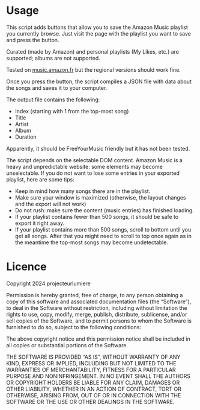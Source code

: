 # Usage

This script adds buttons that allow you to save the Amazon Music playlist you currently browse. Just visit the page with the playlist you want to save and press the button.

Curated (made by Amazon) and personal playlists (My Likes, etc.) are supported; albums are not supported.

Tested on [music.amazon.fr](https://music.amazon.fr) but the regional versions should work fine.

Once you press the button, the script compiles a JSON file with data about the songs and saves it to your computer.

The output file contains the following:
* Index (starting with 1 from the top-most song)
* Title
* Artist
* Album
* Duration

Apparently, it should be FreeYourMusic friendly but it has not been tested.

The script depends on the selectable DOM content. Amazon Music is a heavy and unpredictable website: some elements may become unselectable. If you do not want to lose some entries in your exported playlist, here are some tips:
* Keep in mind how many songs there are in the playlist.
* Make sure your window is maximized (otherwise, the layout changes and the export will not work)
* Do not rush: make sure the content (music entries) has finished loading.
* If your playlist contains fewer than 500 songs, it should be safe to export it right away.
* If your playlist contains more than 500 songs, scroll to bottom until you get all songs. After that you might need to scroll to top once again as in the meantime the top-most songs may become undetectable. 

# Licence

Copyright 2024 projecteurlumiere

Permission is hereby granted, free of charge, to any person obtaining a copy of this software and associated documentation files (the “Software”), to deal in the Software without restriction, including without limitation the rights to use, copy, modify, merge, publish, distribute, sublicense, and/or sell copies of the Software, and to permit persons to whom the Software is furnished to do so, subject to the following conditions:

The above copyright notice and this permission notice shall be included in all copies or substantial portions of the Software.

THE SOFTWARE IS PROVIDED “AS IS”, WITHOUT WARRANTY OF ANY KIND, EXPRESS OR IMPLIED, INCLUDING BUT NOT LIMITED TO THE WARRANTIES OF MERCHANTABILITY, FITNESS FOR A PARTICULAR PURPOSE AND NONINFRINGEMENT. IN NO EVENT SHALL THE AUTHORS OR COPYRIGHT HOLDERS BE LIABLE FOR ANY CLAIM, DAMAGES OR OTHER LIABILITY, WHETHER IN AN ACTION OF CONTRACT, TORT OR OTHERWISE, ARISING FROM, OUT OF OR IN CONNECTION WITH THE SOFTWARE OR THE USE OR OTHER DEALINGS IN THE SOFTWARE.

